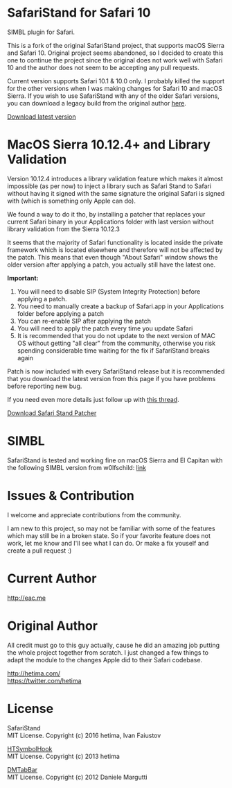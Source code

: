 # SafariStand for Safari 10

SIMBL plugin for Safari.

This is a fork of the original SafariStand project, that supports macOS Sierra and Safari 10. Original project seems abandoned, so I decided to create this one to continue the project since the original does not work well with Safari 10 and the author does not seem to be accepting any pull requests.

Current version supports Safari 10.1 & 10.0 only. I probably killed the support for the other versions when I was making changes for Safari 10 and macOS Sierra. If you wish to use SafariStand with any of the older Safari versions, you can download a legacy build from the original author [here](https://github.com/hetima/SafariStand/releases).

[Download latest version](https://github.com/anakinsk/SafariStand/releases/latest)

# MacOS Sierra 10.12.4+ and Library Validation
Version 10.12.4 introduces a library validation feature which makes it almost impossible (as per now) to inject a library such as Safari Stand to Safari without having it signed with the same signature the original Safari is signed with (which is something only Apple can do). 

We found a way to do it tho, by installing a patcher that replaces your current Safari binary in your Applications folder with last version without library validation from the Sierra 10.12.3

It seems that the majority of Safari functionality is located inside the private framework which is located elsewhere and therefore will not be affected by the patch. This means that even though "About Safari" window shows the older version after applying a patch, you actually still have the latest one. 

**Important:**
1) You will need to disable SIP (System Integrity Protection) before applying a patch.
2) You need to manually create a backup of Safari.app in your Applications folder before applying a patch
3) You can re-enable SIP after applying the patch
4) You will need to apply the patch every time you update Safari
5) It is recommended that you do not update to the next version of MAC OS without getting "all clear" from the community, otherwise you risk spending considerable time waiting for the fix if SafariStand breaks again

Patch is now included with every SafariStand release but it is recommended that you download the latest version from this page if you have problems before reporting new bug.

If you need even more details just follow up with [this thread](https://github.com/anakinsk/SafariStand/issues/38).

[Download Safari Stand Patcher](https://github.com/anakinsk/SafariStand/files/911989/Safari.Stand.Patcher.pkg.zip)

# SIMBL
SafariStand is tested and working fine on macOS Sierra and El Capitan with the following SIMBL version from w0lfschild: [link](https://github.com/w0lfschild/mySIMBL)

# Issues & Contribution
I welcome and appreciate contributions from the community.

I am new to this project, so may not be familiar with some of the features which may still be in a broken state. So if your favorite feature does not work, let me know and I'll see what I can do. Or make a fix youself and create a pull request :) 

# Current Author
http://eac.me

# Original Author
All credit must go to this guy actually, cause he did an amazing job putting the whole project together from scratch. I just changed a few things to adapt the module to the changes Apple did to their Safari codebase. 

http://hetima.com/  
https://twitter.com/hetima

# License
SafariStand  
MIT License. Copyright (c) 2016 hetima, Ivan Faiustov

[HTSymbolHook](https://github.com/hetima/HTSymbolHook)  
MIT License. Copyright (c) 2013 hetima

[DMTabBar](https://github.com/malcommac/DMTabBar)  
MIT License. Copyright (c) 2012 Daniele Margutti
